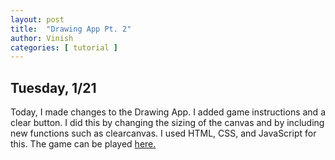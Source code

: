 ```yaml
---
layout: post
title:  "Drawing App Pt. 2"
author: Vinish
categories: [ tutorial ]
---
```


## Tuesday, 1/21

Today, I made changes to the Drawing App. I added game instructions and a clear button. I did this by changing the sizing of the canvas and by including new functions such as clearcanvas. I used HTML, CSS, and JavaScript for this. The game can be played [here.](https://xiomaraquinonez.github.io/drawing-app-2/)
